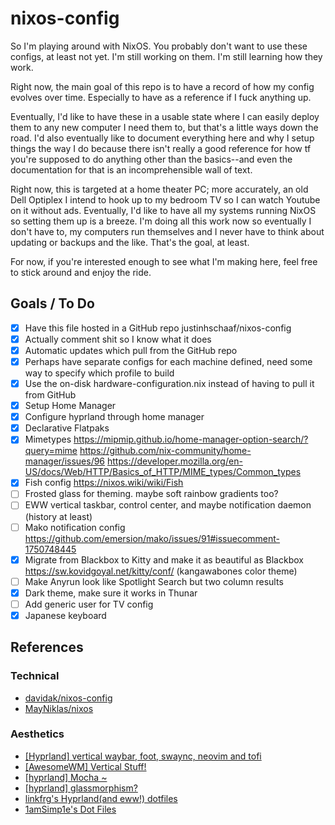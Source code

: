 # nixos-config

So I'm playing around with NixOS. You probably don't want to use these configs, at least not yet. I'm still working on them. I'm still learning how they work. 

Right now, the main goal of this repo is to have a record of how my config evolves over time. Especially to have as a reference if I fuck anything up.

Eventually, I'd like to have these in a usable state where I can easily deploy them to any new computer I need them to, but that's a little ways down the road. I'd also eventually like to document everything here and why I setup things the way I do because there isn't really a good reference for how tf you're supposed to do anything other than the basics--and even the documentation for that is an incomprehensible wall of text.

Right now, this is targeted at a home theater PC; more accurately, an old Dell Optiplex I intend to hook up to my bedroom TV so I can watch Youtube on it without ads. Eventually, I'd like to have all my systems running NixOS so setting them up is a breeze. I'm doing all this work now so eventually I don't have to, my computers run themselves and I never have to think about updating or backups and the like. That's the goal, at least.

For now, if you're interested enough to see what I'm making here, feel free to stick around and enjoy the ride.

## Goals / To Do

- [x] Have this file hosted in a GitHub repo justinhschaaf/nixos-config
- [x] Actually comment shit so I know what it does
- [x] Automatic updates which pull from the GitHub repo
- [x] Perhaps have separate configs for each machine defined, need some way to specify which profile to build
- [x] Use the on-disk hardware-configuration.nix instead of having to pull it from GitHub
- [x] Setup Home Manager
- [x] Configure hyprland through home manager
- [x] Declarative Flatpaks
- [x] Mimetypes https://mipmip.github.io/home-manager-option-search/?query=mime https://github.com/nix-community/home-manager/issues/96 https://developer.mozilla.org/en-US/docs/Web/HTTP/Basics_of_HTTP/MIME_types/Common_types
- [x] Fish config https://nixos.wiki/wiki/Fish
- [ ] Frosted glass for theming. maybe soft rainbow gradients too?
- [ ] EWW vertical taskbar, control center, and maybe notification daemon (history at least)
- [ ] Mako notification config https://github.com/emersion/mako/issues/91#issuecomment-1750748445
- [x] Migrate from Blackbox to Kitty and make it as beautiful as Blackbox https://sw.kovidgoyal.net/kitty/conf/ (kangawabones color theme)
- [ ] Make Anyrun look like Spotlight Search but two column results
- [x] Dark theme, make sure it works in Thunar
- [ ] Add generic user for TV config
- [x] Japanese keyboard

## References

### Technical

- [davidak/nixos-config](https://github.com/davidak/nixos-config/tree/master)
- [MayNiklas/nixos](https://github.com/MayNiklas/nixos)

### Aesthetics

- [[Hyprland] vertical waybar, foot, swaync, neovim and tofi](https://www.reddit.com/r/unixporn/comments/179kz17/hyprland_vertical_waybar_foot_swaync_neovim_and/)
- [[AwesomeWM] Vertical Stuff!](https://www.reddit.com/r/unixporn/comments/xzknn3/awesomewm_vertical_stuff/)
- [[hyprland] Mocha ~](https://www.reddit.com/r/unixporn/comments/zos11o/hyprland_mocha/)
- [[hyprland] glassmorphism?](https://www.reddit.com/r/unixporn/comments/ys4nfs/hyprland_glassmorphism/)
- [linkfrg's Hyprland(and eww!) dotfiles](https://github.com/linkfrg/dotfiles/tree/main)
- [1amSimp1e's Dot Files](https://github.com/1amSimp1e/dots)
